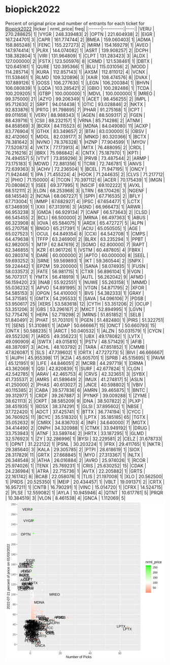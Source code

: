 # biopick2022
Percent of original price and number of entrants for each ticket for [Biopick2022](https://twitter.com/hashtag/Biopick2022)
|ticker | nrml_price| freq|
|:------|----------:|----:|
|VERU   | 270.288625|    1|
|VYGR   | 248.339483|    2|
|OPTN   | 221.604938|    2|
|EIGR   | 167.244701|    3|
|CAPR   | 161.774744|    2|
|BMEA   | 159.060403|    1|
|ADMA   | 158.865248|    1|
|FENC   | 155.227273|    2|
|MIRM   | 154.169279|    1|
|AVEO   | 147.974414|    1|
|PLRX   | 144.074082|    1|
|ASRT   | 139.908257|    2|
|DCPH   | 138.382804|    1|
|VIRI   | 131.964809|    1|
|CLPT   | 131.283423|    3|
|ALDX   | 127.000000|    2|
|FSTX   | 123.505976|    8|
|CRMD   | 121.538461|    1|
|DBTX   | 120.645161|    1|
|QURE   | 120.395366|    1|
|BLU    | 115.031056|    2|
|MODD   | 114.285714|    1|
|KURA   | 112.857143|    1|
|AXSM   | 112.811012|    4|
|VCNX   | 111.538461|    1|
|RLMD   | 109.320896|    3|
|XAIR   | 108.474576|    8|
|DVAX   | 107.889126|    1|
|GOSS   | 106.277630|    1|
|LEGN   | 106.200384|    1|
|BHVN   | 106.080839|    1|
|LQDA   | 103.285421|    2|
|GBIO   | 100.282486|    1|
|TCDA   | 100.209205|    1|
|GTBP   | 100.000000|    1|
|MDVL   | 100.000000|    1|
|MREO   |  99.375000|   21|
|AZYO   |  99.206349|    1|
|ACET   |  98.456255|    2|
|IMPL   |  95.712630|    2|
|SRPT   |  94.014438|    1|
|OTIC   |  93.028846|    2|
|NKTX   |  92.833876|    1|
|PRTG   |  91.798695|    7|
|PHAR   |  91.275168|    1|
|ICPT   |  89.011658|    1|
|VERV   |  88.988343|    1|
|AGEN   |  88.509317|    2|
|FGEN   |  88.439716|    1|
|CSII   |  88.232157|    1|
|VRNA   |  85.714286|    2|
|ATNM   |  84.858569|    3|
|BCRX   |  84.115523|    6|
|MDNA   |  84.049080|   11|
|ACXP   |  83.776904|    1|
|GTHX   |  83.349657|    2|
|BTAI   |  83.030000|    5|
|OBSV   |  82.412060|    1|
|MDGL   |  82.039177|    3|
|MNKD   |  80.320366|    1|
|BCTX   |  78.381642|    3|
|NVNO   |  78.376328|    1|
|HZNP   |  77.904599|    1|
|MYOV   |  77.520873|    4|
|VKTX   |  77.173913|    4|
|IMTX   |  76.488095|    2|
|CRDL   |  76.216216|    2|
|IBRX   |  75.986842|    4|
|CNTX   |  75.187970|    1|
|KPTI   |  74.494557|    5|
|VTVT   |  73.859296|    3|
|PRVB   |  73.487544|    2|
|ARMP   |  73.175183|    1|
|MDWD   |  72.881356|    1|
|TCRR   |  72.746781|    1|
|ANVS   |  72.639363|    3|
|ACHV   |  72.236504|    1|
|BCEL   |  71.947195|    1|
|ONCY   |  71.942446|    1|
|IPA    |  71.455224|    4|
|HOOK   |  71.244635|    2|
|CLVS   |  71.217712|    2|
|PHIO   |  71.150000|    4|
|TCON   |  70.397112|    6|
|ACER   |  70.175439|    1|
|IMGN   |  70.080862|    1|
|ISEE   |  69.377995|    1|
|NSCIF  |  69.102222|    1|
|AVXL   |  68.512111|    2|
|ELDN   |  68.253968|    3|
|LTRN   |  68.170426|    3|
|NGENF  |  68.145540|    2|
|NCNA   |  68.067227|    1|
|SPPI   |  67.716535|    2|
|BFLY   |  67.713004|    1|
|IMMP   |  67.682927|    4|
|IPSC   |  67.654477|    1|
|LCTX   |  67.346939|    1|
|XXII   |  67.313916|    3|
|ASND   |  66.966473|    1|
|ARWR   |  66.953238|    3|
|GMDA   |  66.929134|    7|
|CANF   |  66.573643|    2|
|CLSD   |  66.545455|    2|
|BCLI   |  66.500000|    2|
|MRNA   |  66.497363|    1|
|ABUS   |  66.323908|    8|
|IOVA   |  65.584075|    1|
|ARDX   |  65.472727|    5|
|ALPN   |  65.270758|    1|
|BNGO   |  65.217391|    1|
|ACIU   |  65.050505|    1|
|AGE    |  65.027523|    1|
|OCUL   |  64.849354|    8|
|CCXI   |  64.542708|    1|
|CMPS   |  64.479638|    1|
|TFFP   |  63.246900|    2|
|BLRX   |  63.235294|    1|
|PPBT   |  62.982005|    1|
|MTP    |  62.847619|    2|
|SGMO   |  62.800000|    7|
|RAPT   |  62.346855|    1|
|KZR    |  61.961726|    1|
|VSTM   |  60.487805|    4|
|FBRX   |  60.280374|    1|
|DARE   |  60.000000|    2|
|APTO   |  60.000000|    8|
|SEEL   |  59.693252|    3|
|SRNE   |  59.569893|    1|
|IKT    |  59.360544|    2|
|SNPX   |  59.224442|    1|
|EPZM   |  59.200000|    1|
|SANA   |  58.074935|    1|
|FUSN   |  58.033573|    2|
|FATE   |  56.981715|    1|
|CTXR   |  56.896104|    1|
|EVGN   |  56.707317|    1|
|YMTX   |  56.418919|    1|
|AUTL   |  56.262042|    9|
|AFMD   |  56.159420|   23|
|INAB   |  55.922551|    1|
|NUWE   |  55.263158|    1|
|MNMD   |  55.036232|    1|
|APVO   |  54.891995|    3|
|VTGN   |  54.871795|    2|
|XFOR   |  54.585153|    3|
|OPGN   |  54.410000|    1|
|BVS    |  54.382333|    1|
|GRAY   |  54.371585|    1|
|GMTX   |  54.295533|    1|
|SAVA   |  54.096106|    7|
|PDSB   |  53.950617|   25|
|XERS   |  53.583618|   12|
|CYTH   |  53.351206|    2|
|OCUP   |  53.351206|    3|
|GBS    |  53.296167|    2|
|MXCT   |  52.894995|    1|
|LGVN   |  52.775476|    1|
|HEPA   |  52.719298|    2|
|MRNS   |  51.851852|    1|
|SELB   |  51.840491|    2|
|PHAT   |  51.703101|    1|
|PGEN   |  51.482480|    1|
|PIRS   |  51.322751|   11|
|SENS   |  51.310861|    1|
|ADAP   |  50.666667|   15|
|ONCT   |  50.660793|   15|
|ONTX   |  50.588235|    1|
|ARCT   |  50.040532|    1|
|ALZN   |  50.031579|    1|
|CYCN   |  49.552326|    7|
|ARDS   |  49.356223|    1|
|UBX    |  49.178082|    1|
|LVTX   |  49.090909|    4|
|SWTX   |  49.015810|    1|
|PSTV   |  48.571429|    1|
|AFIB   |  48.387097|    3|
|ACHL   |  48.103792|    2|
|TARA   |  47.851852|    1|
|CMMB   |  47.826087|    1|
|SLS    |  47.739602|    1|
|ORTX   |  47.727273|    5|
|BIVI   |  46.666667|    1|
|AUPH   |  45.955398|   17|
|KZIA   |  45.605701|    1|
|SPRB   |  45.515695|    1|
|PAVM   |  45.121951|    9|
|LIFE   |  44.846051|    2|
|MCRB   |  44.297719|    1|
|DRMA   |  43.362069|    1|
|QSI    |  42.820839|    1|
|SURF   |  42.677824|    1|
|CLGN   |  42.542785|    1|
|ARAV   |  42.465753|    4|
|CRVS   |  42.323651|    3|
|SYBX   |  41.735537|    2|
|AMRS   |  41.589649|    2|
|IMUX   |  41.274817|    5|
|ASLN   |  41.250000|    2|
|PHAS   |  40.613027|    2|
|JNCE   |  40.598802|    1|
|VBIV   |  40.115385|    2|
|CABA   |  39.577836|    6|
|AMRN   |  39.465875|    1|
|BNTC   |  39.312977|    1|
|CRDF   |  39.267887|    3|
|PYNKF  |  39.009288|    1|
|ZYME   |  38.621113|    2|
|CKPT   |  38.585209|    9|
|DNA    |  38.507822|    2|
|PLXP   |  38.451935|    1|
|BDSX   |  38.374291|    1|
|GLSI   |  37.895602|    1|
|NBSE   |  37.722420|    1|
|ADCT   |  37.425741|    1|
|BTTX   |  36.774194|    1|
|CYCC   |  36.760925|   11|
|BCYC   |  35.518320|    1|
|LPTX   |  35.185185|   65|
|TGTX   |  35.052632|    9|
|CMRX   |  34.836703|    4|
|INFI   |  34.640000|    7|
|MGTX   |  34.414490|    2|
|ONPH   |  34.320988|    1|
|CTMX   |  33.949192|    1|
|DRUG   |  33.753943|    1|
|ATNF   |  33.589744|    2|
|HRTX   |  33.187295|    1|
|GLMD   |  32.576923|    1|
|ZY     |  32.286996|    1|
|BYSI   |  32.229581|    2|
|CELZ   |  31.678733|    1|
|OPNT   |  31.222122|    1|
|PSNL   |  30.203224|    1|
|IFRX   |  29.411765|    1|
|NKTR   |  29.385640|    3|
|KALA   |  29.305785|    2|
|PTPI   |  28.618619|    1|
|SIOX   |  28.317829|   11|
|GRTX   |  27.668845|    1|
|MYO    |  27.313367|    1|
|NLTX   |  26.348548|    3|
|ATHA   |  26.016884|    2|
|AVRO   |  25.974026|    1|
|RCOR   |  25.974026|    1|
|TENX   |  25.769231|    1|
|CRIS   |  25.630252|   15|
|CDAK   |  24.236984|    1|
|ATRA   |  22.715736|    1|
|AVTX   |  22.205882|    1|
|GRTS   |  22.161742|    8|
|BCAB   |  22.058076|    1|
|TLIS   |  21.197008|    1|
|XLO    |  20.562500|    1|
|PRDS   |  20.525350|    1|
|MEIP   |  20.434457|    1|
|VBLT   |  19.091371|    2|
|CRTX   |  16.957211|    1|
|CNTB   |  16.790291|    1|
|VINC   |  15.014720|    1|
|CFRX   |  14.524715|    2|
|PLSE   |  12.559082|    1|
|AYLA   |  10.945946|    4|
|QTNT   |  10.617761|    5|
|PRQR   |  10.384519|    3|
|VLON   |   8.461538|    4|
|GNCA   |   1.112069|    5|
![retvspicks](biopicks.png?raw=true)
